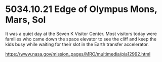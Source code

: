 # 5034.10.21 Edge of Olympus Mons, Mars, Sol

It was a quiet day at the Seven K Visitor Center. Most visitors today were families who came down the space elevator to see the cliff and keep the kids busy while waiting for their slot in the Earth transfer accelerator.

https://www.nasa.gov/mission_pages/MRO/multimedia/pia12992.html